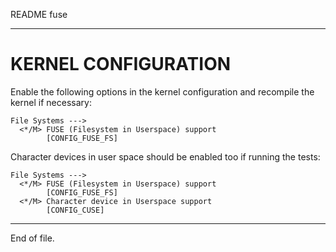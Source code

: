 README fuse

---


KERNEL CONFIGURATION
====================

Enable the following options in the kernel configuration and recompile the
kernel if necessary:

```
File Systems --->
  <*/M> FUSE (Filesystem in Userspace) support
        [CONFIG_FUSE_FS]
```

Character devices in user space should be enabled too if running the tests:

    File Systems --->
      <*/M> FUSE (Filesystem in Userspace) support
            [CONFIG_FUSE_FS]
      <*/M> Character device in Userspace support
            [CONFIG_CUSE]


---

End of file.
